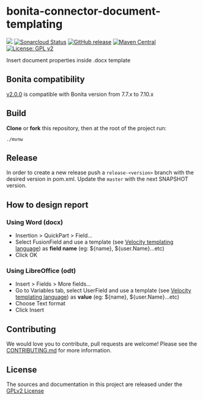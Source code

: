 # bonita-connector-document-templating
![](https://github.com/bonitasoft/bonita-connector-document-templating/workflows/Build/badge.svg)
[![Sonarcloud Status](https://sonarcloud.io/api/project_badges/measure?project=bonitasoft_bonita-connector-document-templating&metric=alert_status)](https://sonarcloud.io/dashboard?id=bonitasoft_bonita-connector-document-templating)
[![GitHub release](https://img.shields.io/github/v/release/bonitasoft/bonita-connector-document-templating?color=blue&label=Release)](https://github.com/bonitasoft/bonita-connector-document-templating/releases)
[![Maven Central](https://img.shields.io/maven-central/v/org.bonitasoft.connectors/bonita-connector-document-templating.svg?label=Maven%20Central&color=orange)](https://search.maven.org/search?q=g:%22org.bonitasoft.connectors%22%20AND%20a:%22bonita-connector-document-templating%22)
[![License: GPL v2](https://img.shields.io/badge/License-GPL%20v2-yellow.svg)](https://www.gnu.org/licenses/old-licenses/gpl-2.0.en.html)

Insert document properties inside .docx template

## Bonita compatibility

[v2.0.0](https://github.com/bonitasoft/bonita-connector-document-templating/releases/2.0.0) is compatible with Bonita version from 7.7.x to 7.10.x

## Build

__Clone__ or __fork__ this repository, then at the root of the project run:

`./mvnw`

## Release

In order to create a new release push a `release-<version>` branch with the desired version in pom.xml.
Update the `master` with the next SNAPSHOT version.


## How to design report

### Using Word (docx)

* Insertion > QuickPart > Field...
* Select FusionField and use a template (see [Velocity templating language](http://velocity.apache.org/)) as **field name** (eg: ${name}, ${user.Name}...etc)
* Click OK

### Using LibreOffice (odt)

* Insert > Fields > More fields...
* Go to Variables tab, select UserField and use a template (see [Velocity templating language](http://velocity.apache.org/)) as **value** (eg: ${name}, ${user.Name}...etc)
* Choose Text format
* Click Insert

## Contributing

We would love you to contribute, pull requests are welcome! Please see the [CONTRIBUTING.md](CONTRIBUTING.md) for more information.

## License

The sources and documentation in this project are released under the [GPLv2 License](LICENSE)
